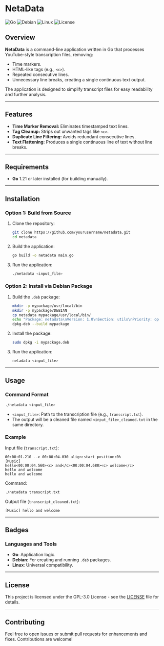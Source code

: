 # NetaData

![Go](https://img.shields.io/badge/Go-1.21-blue?style=flat-square&logo=go)
![Debian](https://img.shields.io/badge/Debian-11-red?style=flat-square&logo=debian)
![Linux](https://img.shields.io/badge/Linux-Universal-orange?style=flat-square&logo=linux)
![License](https://img.shields.io/badge/License-GPL--3.0-green?style=flat-square&logo=gnu)

## Overview

**NetaData** is a command-line application written in Go that processes YouTube-style transcription files, removing:
- Time markers.
- HTML-like tags (e.g., `<c>`).
- Repeated consecutive lines.
- Unnecessary line breaks, creating a single continuous text output.

The application is designed to simplify transcript files for easy readability and further analysis.

---

## Features

- **Time Marker Removal:** Eliminates timestamped text lines.
- **Tag Cleanup:** Strips out unwanted tags like `<c>`.
- **Duplicate Line Filtering:** Avoids redundant consecutive lines.
- **Text Flattening:** Produces a single continuous line of text without line breaks.

---

## Requirements

- **Go** 1.21 or later installed (for building manually).

---

## Installation

### Option 1: Build from Source

1. Clone the repository:
   ```bash
   git clone https://github.com/yourusername/netadata.git
   cd netadata
   ```

2. Build the application:
   ```bash
   go build -o netadata main.go
   ```

3. Run the application:
   ```bash
   ./netadata <input_file>
   ```

### Option 2: Install via Debian Package

1. Build the `.deb` package:
   ```bash
   mkdir -p mypackage/usr/local/bin
   mkdir -p mypackage/DEBIAN
   cp netadata mypackage/usr/local/bin/
   echo "Package: netadata\nVersion: 1.0\nSection: utils\nPriority: optional\nArchitecture: amd64\nMaintainer: Your Name <your.email@example.com>\nDescription: A tool to clean transcription files." > mypackage/DEBIAN/control
   dpkg-deb --build mypackage
   ```

2. Install the package:
   ```bash
   sudo dpkg -i mypackage.deb
   ```

3. Run the application:
   ```bash
   netadata <input_file>
   ```

---

## Usage

### Command Format

```bash
./netadata <input_file>
```

- `<input_file>`: Path to the transcription file (e.g., `transcript.txt`).
- The output will be a cleaned file named `<input_file>_cleaned.txt` in the same directory.

### Example

Input file (`transcript.txt`):
```text
00:00:01.210 --> 00:00:04.030 align:start position:0%
[Music]
hello<00:00:04.560><c> and</c><00:00:04.680><c> welcome</c>
hello and welcome
hello and welcome
```

Command:
```bash
./netadata transcript.txt
```

Output file (`transcript_cleaned.txt`):
```text
[Music] hello and welcome 
```

---

## Badges

### Languages and Tools

- **Go**: Application logic.
- **Debian**: For creating and running `.deb` packages.
- **Linux**: Universal compatibility.

---

## License

This project is licensed under the GPL-3.0 License - see the [LICENSE](LICENSE) file for details.

---

## Contributing

Feel free to open issues or submit pull requests for enhancements and fixes. Contributions are welcome!


